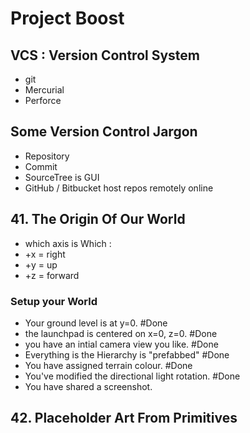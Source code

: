 # Project Boost
## VCS : Version Control System
- git 
- Mercurial
- Perforce

## Some Version Control Jargon
- Repository
- Commit
- SourceTree is GUI
- GitHub / Bitbucket host repos remotely online

## 41. The Origin Of Our World
 - which axis is Which : 
  - +x = right
  - +y = up
  - +z = forward
  ### Setup your World
   - Your ground level is at y=0.  #Done
   - the launchpad is centered on x=0, z=0. #Done
   - you have an intial camera view you like. #Done
   - Everything is the Hierarchy is "prefabbed" #Done
   - You have assigned terrain colour. #Done
   - You've modified the directional light rotation. #Done
   - You have shared a screenshot.

## 42. Placeholder Art From Primitives
